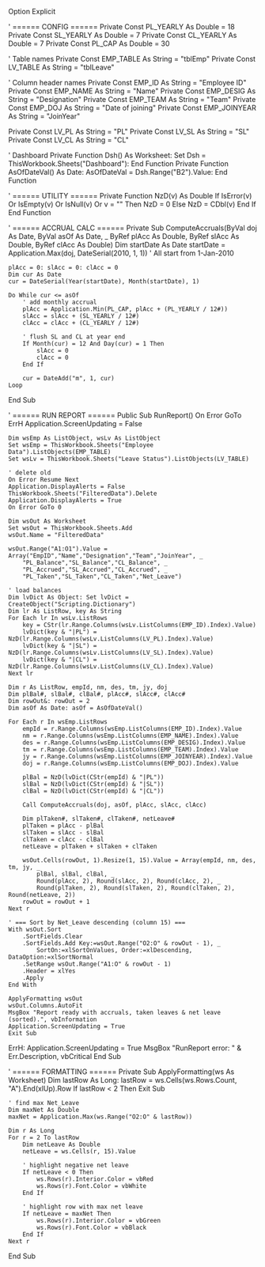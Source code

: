 Option Explicit

' ====== CONFIG ======
Private Const PL_YEARLY As Double = 18
Private Const SL_YEARLY As Double = 7
Private Const CL_YEARLY As Double = 7
Private Const PL_CAP As Double = 30

' Table names
Private Const EMP_TABLE As String = "tblEmp"
Private Const LV_TABLE As String = "tblLeave"

' Column header names
Private Const EMP_ID As String = "Employee ID"
Private Const EMP_NAME As String = "Name"
Private Const EMP_DESIG As String = "Designation"
Private Const EMP_TEAM As String = "Team"
Private Const EMP_DOJ As String = "Date of joining"
Private Const EMP_JOINYEAR As String = "JoinYear"

Private Const LV_PL As String = "PL"
Private Const LV_SL As String = "SL"
Private Const LV_CL As String = "CL"

' Dashboard
Private Function Dsh() As Worksheet: Set Dsh = ThisWorkbook.Sheets("Dashboard"): End Function
Private Function AsOfDateVal() As Date: AsOfDateVal = Dsh.Range("B2").Value: End Function

' ====== UTILITY ======
Private Function NzD(v) As Double
    If IsError(v) Or IsEmpty(v) Or IsNull(v) Or v = "" Then
        NzD = 0
    Else
        NzD = CDbl(v)
    End If
End Function

' ====== ACCRUAL CALC ======
Private Sub ComputeAccruals(ByVal doj As Date, ByVal asOf As Date, _
                            ByRef plAcc As Double, ByRef slAcc As Double, ByRef clAcc As Double)
    Dim startDate As Date
    startDate = Application.Max(doj, DateSerial(2010, 1, 1)) ' All start from 1-Jan-2010
    
    plAcc = 0: slAcc = 0: clAcc = 0
    Dim cur As Date
    cur = DateSerial(Year(startDate), Month(startDate), 1)
    
    Do While cur <= asOf
        ' add monthly accrual
        plAcc = Application.Min(PL_CAP, plAcc + (PL_YEARLY / 12#))
        slAcc = slAcc + (SL_YEARLY / 12#)
        clAcc = clAcc + (CL_YEARLY / 12#)
        
        ' flush SL and CL at year end
        If Month(cur) = 12 And Day(cur) = 1 Then
            slAcc = 0
            clAcc = 0
        End If
        
        cur = DateAdd("m", 1, cur)
    Loop
End Sub

' ====== RUN REPORT ======
Public Sub RunReport()
    On Error GoTo ErrH
    Application.ScreenUpdating = False
    
    Dim wsEmp As ListObject, wsLv As ListObject
    Set wsEmp = ThisWorkbook.Sheets("Employee Data").ListObjects(EMP_TABLE)
    Set wsLv = ThisWorkbook.Sheets("Leave Status").ListObjects(LV_TABLE)
    
    ' delete old
    On Error Resume Next
    Application.DisplayAlerts = False
    ThisWorkbook.Sheets("FilteredData").Delete
    Application.DisplayAlerts = True
    On Error GoTo 0
    
    Dim wsOut As Worksheet
    Set wsOut = ThisWorkbook.Sheets.Add
    wsOut.Name = "FilteredData"
    
    wsOut.Range("A1:O1").Value = Array("EmpID","Name","Designation","Team","JoinYear", _
        "PL_Balance","SL_Balance","CL_Balance", _
        "PL_Accrued","SL_Accrued","CL_Accrued", _
        "PL_Taken","SL_Taken","CL_Taken","Net_Leave")
    
    ' load balances
    Dim lvDict As Object: Set lvDict = CreateObject("Scripting.Dictionary")
    Dim lr As ListRow, key As String
    For Each lr In wsLv.ListRows
        key = CStr(lr.Range.Columns(wsLv.ListColumns(EMP_ID).Index).Value)
        lvDict(key & "|PL") = NzD(lr.Range.Columns(wsLv.ListColumns(LV_PL).Index).Value)
        lvDict(key & "|SL") = NzD(lr.Range.Columns(wsLv.ListColumns(LV_SL).Index).Value)
        lvDict(key & "|CL") = NzD(lr.Range.Columns(wsLv.ListColumns(LV_CL).Index).Value)
    Next lr
    
    Dim r As ListRow, empId, nm, des, tm, jy, doj
    Dim plBal#, slBal#, clBal#, plAcc#, slAcc#, clAcc#
    Dim rowOut&: rowOut = 2
    Dim asOf As Date: asOf = AsOfDateVal()
    
    For Each r In wsEmp.ListRows
        empId = r.Range.Columns(wsEmp.ListColumns(EMP_ID).Index).Value
        nm = r.Range.Columns(wsEmp.ListColumns(EMP_NAME).Index).Value
        des = r.Range.Columns(wsEmp.ListColumns(EMP_DESIG).Index).Value
        tm = r.Range.Columns(wsEmp.ListColumns(EMP_TEAM).Index).Value
        jy = r.Range.Columns(wsEmp.ListColumns(EMP_JOINYEAR).Index).Value
        doj = r.Range.Columns(wsEmp.ListColumns(EMP_DOJ).Index).Value
        
        plBal = NzD(lvDict(CStr(empId) & "|PL"))
        slBal = NzD(lvDict(CStr(empId) & "|SL"))
        clBal = NzD(lvDict(CStr(empId) & "|CL"))
        
        Call ComputeAccruals(doj, asOf, plAcc, slAcc, clAcc)
        
        Dim plTaken#, slTaken#, clTaken#, netLeave#
        plTaken = plAcc - plBal
        slTaken = slAcc - slBal
        clTaken = clAcc - clBal
        netLeave = plTaken + slTaken + clTaken
        
        wsOut.Cells(rowOut, 1).Resize(1, 15).Value = Array(empId, nm, des, tm, jy, _
            plBal, slBal, clBal, _
            Round(plAcc, 2), Round(slAcc, 2), Round(clAcc, 2), _
            Round(plTaken, 2), Round(slTaken, 2), Round(clTaken, 2), Round(netLeave, 2))
        rowOut = rowOut + 1
    Next r
    
    ' === Sort by Net_Leave descending (column 15) ===
    With wsOut.Sort
        .SortFields.Clear
        .SortFields.Add Key:=wsOut.Range("O2:O" & rowOut - 1), _
            SortOn:=xlSortOnValues, Order:=xlDescending, DataOption:=xlSortNormal
        .SetRange wsOut.Range("A1:O" & rowOut - 1)
        .Header = xlYes
        .Apply
    End With
    
    ApplyFormatting wsOut
    wsOut.Columns.AutoFit
    MsgBox "Report ready with accruals, taken leaves & net leave (sorted).", vbInformation
    Application.ScreenUpdating = True
    Exit Sub
    
ErrH:
    Application.ScreenUpdating = True
    MsgBox "RunReport error: " & Err.Description, vbCritical
End Sub

' ====== FORMATTING ======
Private Sub ApplyFormatting(ws As Worksheet)
    Dim lastRow As Long: lastRow = ws.Cells(ws.Rows.Count, "A").End(xlUp).Row
    If lastRow < 2 Then Exit Sub
    
    ' find max Net_Leave
    Dim maxNet As Double
    maxNet = Application.Max(ws.Range("O2:O" & lastRow))
    
    Dim r As Long
    For r = 2 To lastRow
        Dim netLeave As Double
        netLeave = ws.Cells(r, 15).Value
        
        ' highlight negative net leave
        If netLeave < 0 Then
            ws.Rows(r).Interior.Color = vbRed
            ws.Rows(r).Font.Color = vbWhite
        End If
        
        ' highlight row with max net leave
        If netLeave = maxNet Then
            ws.Rows(r).Interior.Color = vbGreen
            ws.Rows(r).Font.Color = vbBlack
        End If
    Next r
End Sub
